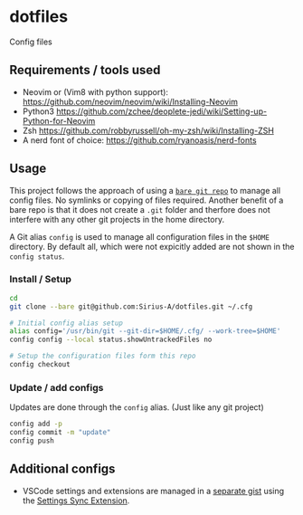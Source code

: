 # dotfiles

Config files 


## Requirements / tools used
- Neovim or (Vim8 with python support): https://github.com/neovim/neovim/wiki/Installing-Neovim
- Python3 https://github.com/zchee/deoplete-jedi/wiki/Setting-up-Python-for-Neovim
- Zsh https://github.com/robbyrussell/oh-my-zsh/wiki/Installing-ZSH 
- A nerd font of choice: https://github.com/ryanoasis/nerd-fonts

## Usage

This project follows the approach of using a [`bare git repo`](http://www.saintsjd.com/2011/01/what-is-a-bare-git-repository/)
to manage all config files. No symlinks or copying of files required. Another benefit of a bare repo is that it does not create a `.git` folder and therfore does not interfere with any other git projects in the home directory.

A Git alias `config` is used to manage all configuration files in the `$HOME` directory. By default all, which were not expicitly added are not shown in the `config status`.

### Install / Setup

``` sh
cd
git clone --bare git@github.com:Sirius-A/dotfiles.git ~/.cfg

# Initial config alias setup
alias config='/usr/bin/git --git-dir=$HOME/.cfg/ --work-tree=$HOME'
config config --local status.showUntrackedFiles no

# Setup the configuration files form this repo
config checkout   
```

### Update / add configs

Updates are done through the `config` alias. (Just like any git project)

``` sh
config add -p
config commit -m "update"
config push
```

## Additional configs

* VSCode settings and extensions are managed in a [separate gist](https://gist.github.com/Sirius-A/302a99c5840e6b462c2bad27ee1880d3) using the [Settings Sync Extension](https://marketplace.visualstudio.com/items?itemName=Shan.code-settings-sync). 
